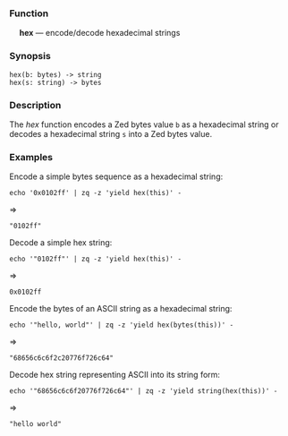 ### Function

&emsp; **hex** &mdash; encode/decode hexadecimal strings

### Synopsis

```
hex(b: bytes) -> string
hex(s: string) -> bytes
```
### Description

The _hex_ function encodes a Zed bytes value  `b` as
a hexadecimal string or decodes a hexadecimal string `s` into a Zed bytes value.

### Examples

Encode a simple bytes sequence as a hexadecimal string:
```mdtest-command
echo '0x0102ff' | zq -z 'yield hex(this)' -
```
=>
```mdtest-output
"0102ff"
```
Decode a simple hex string:
```mdtest-command
echo '"0102ff"' | zq -z 'yield hex(this)' -
```
=>
```mdtest-output
0x0102ff
```
Encode the bytes of an ASCII string as a hexadecimal string:
```mdtest-command
echo '"hello, world"' | zq -z 'yield hex(bytes(this))' -
```
=>
```mdtest-output
"68656c6c6f2c20776f726c64"
```
Decode hex string representing ASCII into its string form:
```mdtest-command
echo '"68656c6c6f20776f726c64"' | zq -z 'yield string(hex(this))' -
```
=>
```mdtest-output
"hello world"
```
